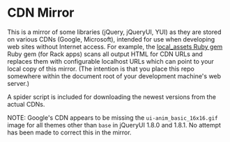 CDN Mirror
==========

This is a mirror of some libraries (jQuery, jQueryUI, YUI) as they are stored on various CDNs (Google, Microsoft), intended for use when developing web sites without Internet access. For example, the [local_assets Ruby gem](http://github.com/alexreisner/local_assets) Ruby gem (for Rack apps) scans all output HTML for CDN URLs and replaces them with configurable localhost URLs which can point to your local copy of this mirror. (The intention is that you place this repo somewhere within the document root of your development machine's web server.)

A spider script is included for downloading the newest versions from the actual CDNs.

NOTE: Google's CDN appears to be missing the `ui-anim_basic_16x16.gif` image for all themes other than `base` in jQueryUI 1.8.0 and 1.8.1. No attempt has been made to correct this in the mirror.
